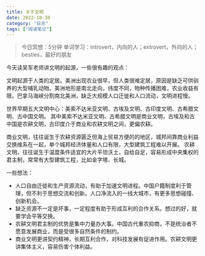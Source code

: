 ```yaml
---
title: 关于文明
date: 2022-10-30
category: "日志"
tags: ["阅读笔记"]
---
```


> 今日冥想：5分钟
> 单词学习：introvert，内向的人；extrovert，外向的人；besties，最好的朋友

今天读吴军老师讲文明的起源，一些很有趣的观点：

文明起源于人类的定居。美洲出现农业很早，但人类很难定居，原因是缺乏可供驯养的大型哺乳动物。美洲地形是南北走向，纬度不同，物种传播困难，农业收益有限。巴拿马海峡分割南北美洲，缺乏大规模人口迁徙和人口流动，文明进程慢。

世界早期五大文明中心：美索不达米亚文明、古埃及文明、古印度文明、古希腊文明、古中国文明。
其中美索不达米亚文明、古希腊文明是商业文明，古埃及和古中国是农耕文明，古印度介于商业和农耕文明之间，更偏农耕。

商业文明，往往诞生于农耕资源匮乏但海上贸易方便的的地区，城邦间靠商业利益交换维系在一起，单个城邦经济体量和人口有限，大型建筑工程难以开展。
农耕文明，往往诞生于温度条件适宜的大片平坦沃土，自给自足，容易形成中央集权的君主制，常常有大型建筑工程，比如金字塔、长城。

一些想法：
- 人口自由迁徙和生产资源流动，有助于加速文明进程。中国户籍制度利于管理，但不利于思想交流和创新。人口净流入的一线大城市，有更多思想碰撞、创新机会。
- 缺乏资源不一定是坏事，一定程度有助于形成互利的合作关系。想过的好，就要学会平等交换。
- 农耕文明君主制的优势是集中力量办大事。中国古代重农抑商，不是统治者不愿意发展商业，而是受很多自然条件的制约。
- 商业文明更讲契约精神，长期互利合作，对科技发展有促进作用。农耕文明更讲集体主义，容易伤害个体利益。

